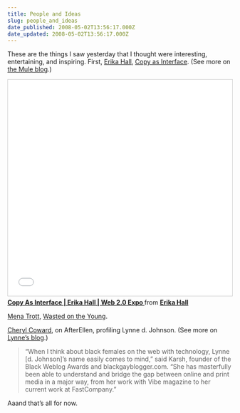 ```yaml
---
title: People and Ideas
slug: people_and_ideas
date_published: 2008-05-02T13:56:17.000Z
date_updated: 2008-05-02T13:56:17.000Z
---
```


These are the things I saw yesterday that I thought were interesting, entertaining, and inspiring. First, [Erika Hall](http://muledesign.com/), [Copy as Interface](http://www.slideshare.net/mulegirl/copy-as-interface). (See more on [the Mule blog](https://web.archive.org/web/20090201085834/http://weblog.muledesign.com/2008/04/copy_as_interface_deck_now_ava.php).)

<iframe src="//www.slideshare.net/slideshow/embed_code/key/DjMik0CdOR4rIa" width="595" height="485" frameborder="0" marginwidth="0" marginheight="0" scrolling="no" style="border:1px solid #CCC; border-width:1px; margin-bottom:5px; max-width: 100%;" allowfullscreen> </iframe> <div style="margin-bottom:5px"> <strong> <a href="//www.slideshare.net/mulegirl/copy-as-interface" title="Copy As Interface | Erika Hall | Web 2.0 Expo " target="_blank">Copy As Interface | Erika Hall | Web 2.0 Expo </a> </strong> from <strong><a href="//www.slideshare.net/mulegirl" target="_blank">Erika Hall</a></strong> </div>

[Mena Trott](http://www.dollarshort.org/), [Wasted on the Young](https://web.archive.org/web/20080521031700/http://www.dollarshort.org/ds/2008/04/wasted-on-the-young.html).  
  
[Cheryl Coward](https://afterellen.com/web-pioneer-lynne-d-johnson/), on AfterEllen, profiling Lynne d. Johnson. (See more on [Lynne’s blog](http://www.lynnedjohnson.com/diary/the_real_rock_stars_of_black_blogs/).)

> “When I think about black females on the web with technology, Lynne [d. Johnson]’s name easily comes to mind,” said Karsh, founder of the Black Weblog Awards and blackgayblogger.com. “She has masterfully been able to understand and bridge the gap between online and print media in a major way, from her work with Vibe magazine to her current work at FastCompany.”

Aaand that’s all for now.
